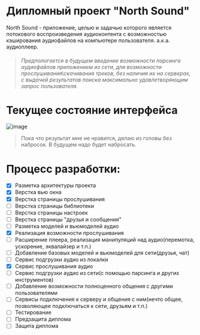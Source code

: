 # Дипломный проект "North Sound"
North Sound - приложение, целью и задачью которого является потокового воспроизведения аудиоконтента с возможностью кэширования аудиофайлов на компьютере пользователя. а.к.а. аудиоплеер. 

> ###### Предпологается в будущем введение возможности парсинга аудиофайлов приложением из сети, для возможности прослушивания\скачивания треков, без наличия их на серверах, с выдачей результатов поиска максимально удовлетворяющим запрос пользователя.

# Текущее состояние интерфейса
![image](https://user-images.githubusercontent.com/44893659/200677415-59c529ed-1e0a-440a-a0bc-8959ad7a2ecd.png)
> Пока что результат мне не нравится, делаю из головы без набросок. В будущем надо будет набросать.

# Процесс разработки:
- [x] Разметка архитектуры проекта
- [x] Верстка вью окна
- [x] Верстка страницы прослушивания
- [ ] Верстка страницы библиотеки
- [ ] Верстка страницы настроек
- [ ] Верстка страницы "друзья и сообщения"
- [ ] Разметка моделей и вьюмоделей аудио
- [x] Реализация возможности прослушивания
- [ ] Расширение плеера, реализация манипуляций над аудио(перемотка, ускорение, эквалайзер и т.п.)
- [ ] Добавление базовых моделей и вьюмоделей для сети(друзья, чат)
- [ ] Сервис подгрузки аудио из локалки
- [x] Сервис прослушивания аудио
- [ ] Сервис подгрузки аудио из сети(с помощью парсинга и других инструментов)
- [ ] Добавление возможности полноценного общения с другими пользователями
- [ ] Сервисы подключения к серверу и общения с ним(нечто общее, позволяющее подключаться к сети, друзьям и т.п.)
- [ ] Тестирование
- [ ] Предзащита диплома
- [ ] Защита диплома
